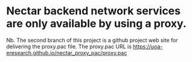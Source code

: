 # Nectar backend network services  are only available by using a proxy.

Nb. The second branch of this project is a github project web site for delivering the proxy.pac file.
The proxy.pac URL is  https://uoa-eresearch.github.io/nectar_proxy_pac/proxy.pac

